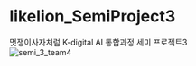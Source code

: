 # likelion_SemiProject3
멋쟁이사자처럼 K-digital AI 통합과정 세미 프로젝트3
<br>![semi_3_team4](https://user-images.githubusercontent.com/72117814/105571944-602def00-5d97-11eb-9198-cdeb1e74c65e.PNG)
